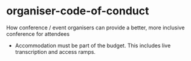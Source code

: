 # organiser-code-of-conduct
How conference / event organisers can provide a better, more inclusive conference for attendees

* Accommodation must be part of the budget. This includes live transcription and access ramps.
